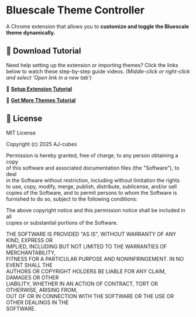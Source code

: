 # Bluescale Theme Controller  

A Chrome extension that allows you to **customize and toggle the Bluescale theme dynamically.**  

## 🎥 Download Tutorial  

Need help setting up the extension or importing themes? Click the links below to watch these step-by-step guide videos. _(Middle-click or right-click and select 'Open link in a new tab')_  

🔗 **[Setup Extension Tutorial](https://github.com/AJ-cubes/Bluescale-Theme-Controller/blob/main/videos/Setup_Extension.mp4?raw=true)**  

🔗 **[Get More Themes Tutorial](https://github.com/AJ-cubes/Bluescale-Theme-Controller/blob/main/videos/Get_More_Themes.mp4?raw=true)**  

## 📝 License  

MIT License  

Copyright (c) 2025 AJ-cubes  

Permission is hereby granted, free of charge, to any person obtaining a copy  
of this software and associated documentation files (the "Software"), to deal  
in the Software without restriction, including without limitation the rights  
to use, copy, modify, merge, publish, distribute, sublicense, and/or sell  
copies of the Software, and to permit persons to whom the Software is  
furnished to do so, subject to the following conditions:  

The above copyright notice and this permission notice shall be included in all  
copies or substantial portions of the Software.  

THE SOFTWARE IS PROVIDED "AS IS", WITHOUT WARRANTY OF ANY KIND, EXPRESS OR  
IMPLIED, INCLUDING BUT NOT LIMITED TO THE WARRANTIES OF MERCHANTABILITY,  
FITNESS FOR A PARTICULAR PURPOSE AND NONINFRINGEMENT. IN NO EVENT SHALL THE  
AUTHORS OR COPYRIGHT HOLDERS BE LIABLE FOR ANY CLAIM, DAMAGES OR OTHER  
LIABILITY, WHETHER IN AN ACTION OF CONTRACT, TORT OR OTHERWISE, ARISING FROM,  
OUT OF OR IN CONNECTION WITH THE SOFTWARE OR THE USE OR OTHER DEALINGS IN THE  
SOFTWARE.
